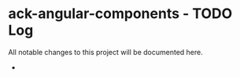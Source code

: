 # ack-angular-components - TODO Log
All notable changes to this project will be documented here.

- 